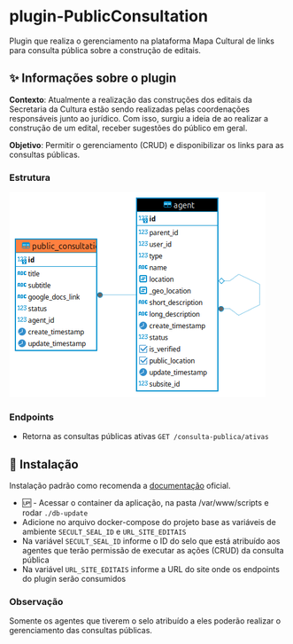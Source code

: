# plugin-PublicConsultation

Plugin que realiza o gerenciamento na plataforma Mapa Cultural de links para consulta pública sobre a construção de editais.

## ✨ Informações sobre o plugin

**Contexto**: Atualmente a realização das construções dos editais da Secretaria da Cultura estão sendo realizadas pelas coordenações responsáveis junto ao jurídico. Com isso, surgiu a ideia de ao realizar a construção de um edital, receber sugestões do público em geral.

**Objetivo**: Permitir o gerenciamento (CRUD) e disponibilizar os links para as consultas públicas.

### Estrutura

![db-structure](db-structure.png)

### Endpoints

- Retorna as consultas públicas ativas `GET /consulta-publica/ativas`

## 🚀 Instalação

Instalação padrão como recomenda a [documentação](https://mapasculturais.gitbook.io/documentacao-para-desenvolvedores/formacao-para-desenvolvedores/plugins) oficial.

- 🆙 - Acessar o container da aplicação, na pasta /var/www/scripts e rodar `./db-update`
- Adicione no arquivo docker-compose do projeto base as variáveis de ambiente `SECULT_SEAL_ID` e `URL_SITE_EDITAIS`
- Na variável `SECULT_SEAL_ID` informe o ID do selo que está atribuído aos agentes que terão permissão de executar as ações (CRUD) da consulta pública
- Na variável `URL_SITE_EDITAIS` informe a URL do site onde os endpoints do plugin serão consumidos

### Observação

Somente os agentes que tiverem o selo atribuído a eles poderão realizar o gerenciamento das consultas públicas.
